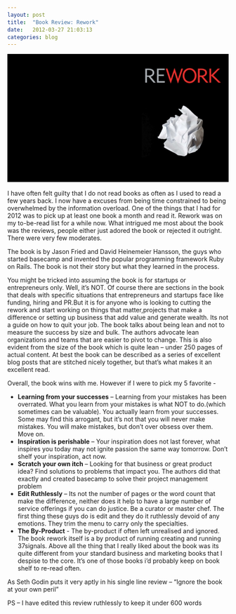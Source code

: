 ```yaml
---
layout: post
title:  "Book Review: Rework"
date:   2012-03-27 21:03:13
categories: blog
---
```


![Rework](/img/rework.jpg)

I have often felt guilty that I do not read books as often as I used to read a few years back. I now have a excuses from being time constrained to being overwhelmed by the information overload. One of the things that I had for 2012 was to pick up at least one book a month and read it. Rework was on my to-be-read list for a while now. What intrigued me most about the book was the reviews, people either just adored the book or rejected it outright. There were very few moderates.

The book is by Jason Fried and David Heinemeier Hansson, the guys who started basecamp and invented the popular programming framework Ruby on Rails. The book is not their story but what they learned in the process.

You might be tricked into assuming the book is for startups or entrepreneurs only. Well, it’s NOT. Of course there are sections in the book that deals with specific situations that entrepreneurs and startups face like funding, hiring and PR.But it is for anyone who is looking to cutting the rework and start working on things that matter,projects that make a difference or setting up business that add value and generate wealth. Its not a guide on how to quit your job.
The book talks about being lean and not to measure the success by size and bulk. The authors advocate lean organizations and teams that are easier to pivot to change. This is also evident from the size of the book which is quite lean – under 250 pages of actual content. At best the book can be described as a series of excellent blog posts that are stitched nicely together, but that’s what makes it an excellent read.

Overall, the book wins with me. However if I were to pick my 5 favorite -

* **Learning from your successes** – Learning from your mistakes has been overrated. What you learn from your mistakes is what NOT to do.(which sometimes can be valuable). You actually learn from your successes. Some may find this arrogant, but it’s not that you will never make mistakes. You will make mistakes, but don’t over obsess over them. Move on.
* **Inspiration is perishable** – Your inspiration does not last forever, what inspires you today may not ignite passion the same way tomorrow. Don’t shelf your inspiration, act now.
* **Scratch your own itch** – Looking for that business or great product idea? Find solutions to problems that impact you. The authors did that exactly and created basecamp to solve their project management problem
* **Edit Ruthlessly** – Its not the number of pages or the word count that make the difference, neither does it help to have a large number of service offerings if you can do justice. Be a curator or master chef. The first thing these guys do is edit and they do it ruthlessly devoid of any emotions. They trim the menu to carry only the specialties.
* **The By-Product** - The by-product if often left unrealised and ignored. The book rework itself is a by product of running creating and running 37signals.
Above all the thing that I really liked about the book was its quite different from your standard business and marketing books that I despise to the core. It’s one of those books i’d probably keep on book shelf to re-read often.

As Seth Godin puts it very aptly in his single line review – “Ignore the book at your own peril”

PS – I have edited this review ruthlessly to keep it under 600 words
